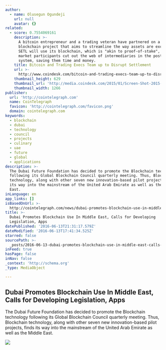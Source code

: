 ```yaml
---
author:
  - name: Olusegun Ogundeji
    url: null
    avatar: {}
related:
  - score: 0.7554069161
    description: >-
      A bitcoin entrepreneur and a trading veteran have partnered on a
      blockchain project that aims to streamline the way assets are exchanged.
      SETL will use its blockchain, which is "akin to proof-of-stake", to let
      market participants cut out the web of intermediaries in the post-trade
      system, saving them time and money.
    title: Bitcoin and Trading Execs Team up to Disrupt Settlement
    url: >-
      http://www.coindesk.com/bitcoin-and-trading-execs-team-up-to-disrupt-settlement/
    thumbnail_height: 629
    thumbnail_url: 'http://media.coindesk.com/2015/01/Screen-Shot-2015-01-13-at-2.40.15-PM.png'
    thumbnail_width: 1266
publisher:
  url: 'http://cointelegraph.com'
  name: CoinTelegraph
  favicon: 'http://cointelegraph.com/favicon.png'
  domain: cointelegraph.com
keywords:
  - blockchain
  - dubai
  - technology
  - council
  - projects
  - culinary
  - uae
  - future
  - global
  - applications
description: >-
  The Dubai Future Foundation has decided to promote the Blockchain technology
  following its Global Blockchain Council quarterly meeting. Thus, Blockchain
  technology, along with other seven new innovation-based pilot projects, finds
  its way into the mainstream of the United Arab Emirate as well as the Middle
  East.
inLanguage: en
app_links: []
isBasedOnUrl: >-
  http://cointelegraph.com/news/dubai-promotes-blockchain-use-in-middle-east-calls-for-developing-legislation-apps
title: >-
  Dubai Promotes Blockchain Use In Middle East, Calls for Developing
  Legislation, Apps
datePublished: '2016-06-13T21:31:17.579Z'
dateModified: '2016-06-13T17:41:34.525Z'
starred: false
sourcePath: >-
  _posts/2016-06-13-dubai-promotes-blockchain-use-in-middle-east-calls-for-deve.md
inFeed: true
hasPage: false
inNav: false
_context: 'http://schema.org'
_type: MediaObject

---
```

<article style=""><h1>Dubai Promotes Blockchain Use In Middle East, Calls for Developing Legislation, Apps</h1><p>The Dubai Future Foundation has decided to promote the Blockchain technology following its Global Blockchain Council quarterly meeting. Thus, Blockchain technology, along with other seven new innovation-based pilot projects, finds its way into the mainstream of the United Arab Emirate as well as the Middle East.</p><img src="http://cointelegraph.com/images/725_aHR0cDovL2NvaW50ZWxlZ3JhcGguY29tL3N0b3JhZ2UvdXBsb2Fkcy92aWV3L2JiMWYzZmVmYjg2OWZmNGNjY2QwNTE5ZWYzZjg1MGExLmpwZw==.jpg" /></article>